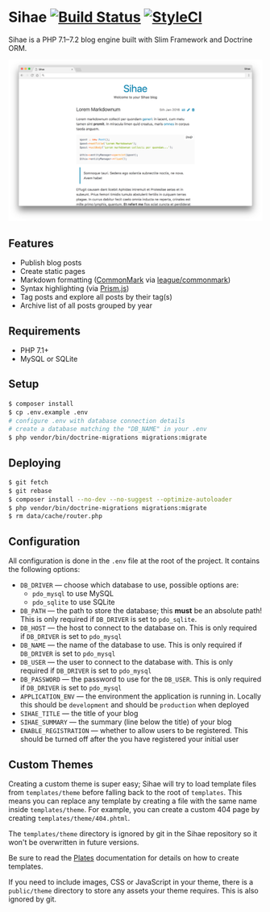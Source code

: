 # Sihae [![Build Status](https://travis-ci.org/imjoehaines/sihae.svg)](https://travis-ci.org/imjoehaines/sihae) [![StyleCI](https://styleci.io/repos/42362618/shield)](https://styleci.io/repos/42362618)

Sihae is a PHP 7.1–7.2 blog engine built with Slim Framework and Doctrine ORM.

[![Sihae home page](screenshot.png)](https://raw.githubusercontent.com/imjoehaines/sihae/master/screenshot.png)

## Features

- Publish blog posts
- Create static pages
- Markdown formatting ([CommonMark](http://commonmark.org/) via [league/commonmark](https://github.com/thephpleague/commonmark))
- Syntax highlighting (via [Prism.js](http://prismjs.com/))
- Tag posts and explore all posts by their tag(s)
- Archive list of all posts grouped by year

## Requirements

- PHP 7.1+
- MySQL or SQLite

## Setup

```sh
$ composer install
$ cp .env.example .env
# configure .env with database connection details
# create a database matching the "DB_NAME" in your .env
$ php vendor/bin/doctrine-migrations migrations:migrate
```

## Deploying

```sh
$ git fetch
$ git rebase
$ composer install --no-dev --no-suggest --optimize-autoloader
$ php vendor/bin/doctrine-migrations migrations:migrate
$ rm data/cache/router.php
```

## Configuration

All configuration is done in the `.env` file at the root of the project. It contains the following options:

- `DB_DRIVER` &mdash; choose which database to use, possible options are:
  - `pdo_mysql` to use MySQL
  - `pdo_sqlite` to use SQLite
- `DB_PATH` &mdash; the path to store the database; this **must** be an absolute path! This is only required if `DB_DRIVER` is set to `pdo_sqlite`.
- `DB_HOST` &mdash; the host to connect to the database on. This is only required if `DB_DRIVER` is set to `pdo_mysql`
- `DB_NAME` &mdash; the name of the database to use. This is only required if `DB_DRIVER` is set to `pdo_mysql`
- `DB_USER` &mdash; the user to connect to the database with. This is only required if `DB_DRIVER` is set to `pdo_mysql`
- `DB_PASSWORD` &mdash; the password to use for the `DB_USER`. This is only required if `DB_DRIVER` is set to `pdo_mysql`
- `APPLICATION_ENV` &mdash; the environment the application is running in. Locally this should be `development` and should be `production` when deployed
- `SIHAE_TITLE` &mdash; the title of your blog
- `SIHAE_SUMMARY` &mdash; the summary (line below the title) of your blog
- `ENABLE_REGISTRATION` &mdash; whether to allow users to be registered. This should be turned off after the you have registered your initial user

## Custom Themes

Creating a custom theme is super easy; Sihae will try to load template files from `templates/theme` before falling back to the root of `templates`. This means you can replace any template by creating a file with the same name inside `templates/theme`. For example, you can create a custom 404 page by creating `templates/theme/404.phtml`.

The `templates/theme` directory is ignored by git in the Sihae repository so it won't be overwritten in future versions.

Be sure to read the [Plates](http://platesphp.com/) documentation for details on how to create templates.

If you need to include images, CSS or JavaScript in your theme, there is a `public/theme` directory to store any assets your theme requires. This is also ignored by git.
